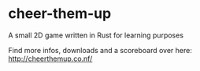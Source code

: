 # cheer-them-up
A small 2D game written in Rust for learning purposes

Find more infos, downloads and a scoreboard over here: http://cheerthemup.co.nf/
